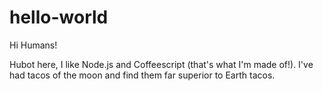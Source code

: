 # hello-world

Hi Humans!

Hubot here, I like Node.js and Coffeescript (that's what I'm made of!).
I've had tacos of the moon and find them far superior to Earth tacos.
